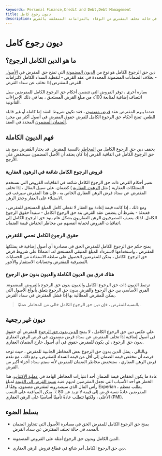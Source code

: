 ```yaml
---
keywords: Personal Finance,Credit and Debt,Debt Management
title: ديون رجوع كامل
description: يمنح دين حق الرجوع الكامل للمقرضين الحق في الاستفادة من أصول المقترض التي تزيد عن الضمان المضمون المحدد في حالة تخلف المقترض عن الوفاء بالتزاماته المتعلقة بالقرض.
---
```


# ديون رجوع كامل
## ما هو الدين الكامل الرجوع؟

دين حق الرجوع الكامل هو نوع من [الديون المضمونة](/secureddebt) التي تمنح حق المقرض في [الأصول](/asset) - بخلاف الضمانات المضمونة المحددة في عقد القرض - لتغطية السداد الكامل لالتزامات القرض للمقترض إذا تخلف عن سداد القرض.

بعبارة أخرى ، توفر القروض التي تتضمن أحكام حق الرجوع الكامل للمقرضين سبل انتصاف إضافية لمتابعة 100٪ من مبلغ القرض المستحق ، بما في ذلك الإجراءات القانونية.

عندما يبرم المقترض عقد [قرض مضمون](/loan) ، فقد تكون شروط العقد إما كاملة أو غير قابلة للطعن. تمنح أحكام حق الرجوع الكامل للقرض حقوق المقرض في أصول أكثر من مجرد [الضمان المضمون](/collateral) المحدد في العقد.

## فهم الديون الكاملة

يخفف دين حق الرجوع الكامل من [المخاطر](/risk) بالنسبة للمقرض. قد يختار المُقرض دمج بند حق الرجوع الكامل في اتفاقية القرض إذا كان يعتقد أن الأصل المضمون سينخفض على الأرجح.

### قروض الرجوع الكامل شائعة في الرهون العقارية

تعتبر أحكام القرض ذات حق الرجوع الكامل شائعة في اتفاقيات القروض التي تستخدم الممتلكات العقارية ( مثل [الرهون العقارية](/mortgage) ) كضمان. على سبيل المثال ، إذا تخلف المقترض عن سداد قرض الرهن العقاري الخاص به ، فإن هذا المقرض سيرغب في الاستيلاء على العقار وحجز الرهن.

ومع ذلك ، إذا كانت قيمة إعادة بيع العقار لا تغطي كامل المبلغ المستحق للمقرض ، فعندئذ - بشرط أن يتضمن عقد القرض بند حق الرجوع الكامل - ستبدأ حقوق الرجوع الكامل. لذلك يضيف المصرفيون الرهن العقاريون بشكل عام بنود حق الرجوع الكامل إلى اتفاقيات القروض لحماية أنفسهم من مخاطر انخفاض قيمة الضمان.

### حقوق الرجوع الكامل تحمي المُقرض

يمنح حكم حق الرجوع الكامل للمقرض الحق في مصادرة أي أصول إضافية قد يمتلكها المقترض ، واستخدامها لاسترداد المبلغ المتبقي المستحق له. اعتمادًا على شروط قرض حق الرجوع الكامل ، يمكن للمقرضين الحصول على سلطة الاستفادة من الحسابات المصرفية للمقترض وحسابات الاستثمار والأجور.

### هناك فرق بين الديون الكاملة والديون بدون حق الرجوع

ترتبط الديون ذات حق الرجوع الكامل والديون بدون حق الرجوع بالقروض المضمونة. الفرق الأساسي بين حق الرجوع والقرض بدون حق الرجوع يتعلق بأنواع الأصول التي يمكن للمقرض المطالبة بها إذا فشل المقترض في سداد القرض.

> بالنسبة للمقرض ، فإن دين حق الرجوع الكامل خالي من المخاطر عمليًا.

>

## ديون غير رجعية

على عكس دين حق الرجوع الكامل ، لا يمنح [الدين بدون حق الرجوع](/nonrecoursedebt) للمقرض أي حقوق في أصول إضافية إذا تخلف المقترض عن سداد قرض مضمون. في قرض الرهن العقاري بدون حق الرجوع ، لن يكون للمقرض حقوق في أي أصول خارج الضمان العقاري.

وبالتالي ، يمثل الدين بدون حق الرجوع بعض المخاطر الجانبية للمقرض ، حيث توجد فرصة أن تنخفض قيمة الضمان إلى أقل من قيمة السداد للمقترض. ومع ذلك ، مع تقدم قرض الرهن العقاري ، ستنخفض مخاطر الضمان للمقرض لأنه سيتم سداد أجزاء أكبر من القرض.

عادة ما يكون انخفاض قيمة الضمان أحد اعتبارات المخاطر الهامة في [عملية الاكتتاب](/underwriting). هذا الخطر هو أحد الأسباب التي تجعل المقرضين لديهم عتبة [نسبة القرض إلى القيمة](/loantovalue) لمبلغ رأس المال الذي سيصدرونه لمقترض مضمون. وفقًا لـ Experian ، يطلب معظم المقرضين عادةً نسبة قرض إلى قيمة لا تزيد عن 80 ٪. يمكن الموافقة على النسب الأعلى ، ولكنها تتطلب عادةً تأمينًا أساسيًا على الرهن العقاري (PMI).

## يسلط الضوء

- يمنح حق الرجوع الكامل للمقرض الحق في مصادرة الأصول التي تتجاوز الضمان المحدد في حالة تخلف المقترض عن سداد القرض.

- الدين الكامل وبدون حق الرجوع أمثلة على القروض المضمونة.

- دين حق الرجوع الكامل أمر شائع في قطاع قروض الرهن العقاري.

